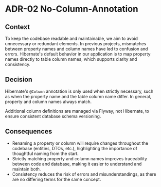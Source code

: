 # ADR-02 No-Column-Annotation

## Context

To keep the codebase readable and maintainable, we aim to avoid unnecessary or redundant elements.
In previous projects, mismatches between property names and column names have led to confusion and errors.
Hibernate's default behavior in our application is to map property names directly to table column names, which supports clarity and consistency.

## Decision

Hibernate's `@Column` annotation is only used when strictly necessary, such as when the property name and the table column name differ.
In general, property and column names always match.

Additional column definitions are managed via Flyway, not Hibernate, to ensure consistent database schema versioning.

## Consequences

- Renaming a property or column will require changes throughout the codebase (entities, DTOs, etc.), highlighting the importance of thoughtful naming from the
  start.
- Strictly matching property and column names improves traceability between code and database, making it easier to understand and maintain both.
- Consistency reduces the risk of errors and misunderstandings, as there are no differing terms for the same concept.
